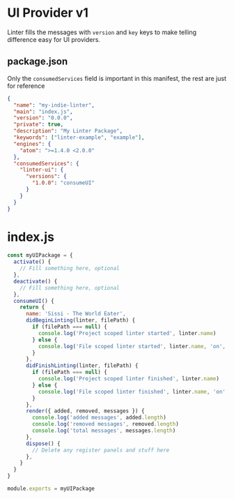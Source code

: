 # UI Provider v1

Linter fills the messages with `version` and `key` keys to make telling difference easy for UI providers.

## package.json

Only the `consumedServices` field is important in this manifest, the rest are just for reference

```json
{
  "name": "my-indie-linter",
  "main": "index.js",
  "version": "0.0.0",
  "private": true,
  "description": "My Linter Package",
  "keywords": ["linter-example", "example"],
  "engines": {
    "atom": ">=1.4.0 <2.0.0"
  },
  "consumedServices": {
    "linter-ui": {
      "versions": {
        "1.0.0": "consumeUI"
      }
    }
  }
}
```

# index.js

```js
const myUIPackage = {
  activate() {
    // Fill something here, optional
  },
  deactivate() {
    // Fill something here, optional
  },
  consumeUI() {
    return {
      name: 'Sissi - The World Eater',
      didBeginLinting(linter, filePath) {
        if (filePath === null) {
          console.log('Project scoped linter started', linter.name)
        } else {
          console.log('File scoped linter started', linter.name, 'on', filePath)
        }
      },
      didFinishLinting(linter, filePath) {
        if (filePath === null) {
          console.log('Project scoped linter finished', linter.name)
        } else {
          console.log('File scoped linter finished', linter.name, 'on', filePath)
        }
      },
      render({ added, removed, messages }) {
        console.log('added messages', added.length)
        console.log('removed messages', removed.length)
        console.log('total messages', messages.length)
      },
      dispose() {
        // Delete any register panels and stuff here
      },
    }
  }
}

module.exports = myUIPackage
```
